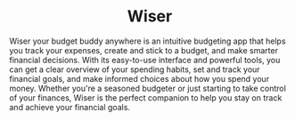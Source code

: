 # <center>Wiser</Center>

Wiser your budget buddy anywhere is an intuitive budgeting app that helps you track your expenses, create and stick to a budget, and make smarter financial decisions. With its easy-to-use interface and powerful tools, you can get a clear overview of your spending habits, set and track your financial goals, and make informed choices about how you spend your money. Whether you're a seasoned budgeter or just starting to take control of your finances, Wiser is the perfect companion to help you stay on track and achieve your financial goals.
